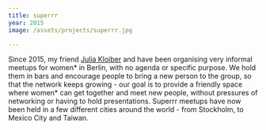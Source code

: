 ```yaml
---
title: superrr
year: 2015
image: /assets/projects/superrr.jpg

---
```


Since 2015, my friend [Julia Kloiber](http://juliakloiber.com/) and have been organising very informal meetups for women* in Berlin, with no agenda or specific purpose. We hold them in bars and encourage people to bring a new person to the group, so that the network keeps growing - our goal is to provide a friendly space where women* can get together and meet new people, without pressures of networking or having to hold presentations. Superrr meetups have now been held in a few different cities around the world - from Stockholm, to Mexico City and Taiwan.